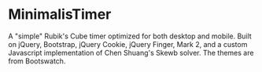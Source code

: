 # MinimalisTimer
A "simple" Rubik's Cube timer optimized for both desktop and mobile. Built on jQuery, Bootstrap, jQuery Cookie, jQuery Finger, Mark 2, and a custom Javascript implementation of Chen Shuang's Skewb solver. The themes are from Bootswatch.
